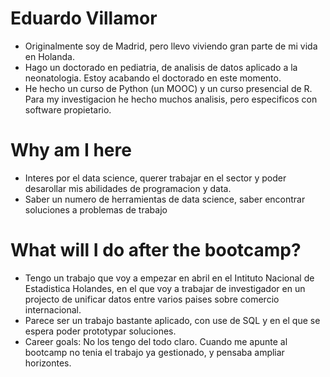 # Eduardo Villamor

* Originalmente soy de Madrid, pero llevo viviendo gran parte de mi vida en Holanda.
* Hago un doctorado en pediatria, de analisis de datos aplicado a la neonatologia. Estoy acabando el doctorado en este momento.
* He hecho un curso de Python (un MOOC) y un curso presencial de R. Para my investigacion he hecho muchos analisis, pero especificos con software propietario.

# Why am I here

* Interes por el data science, querer trabajar en el sector y poder desarollar mis abilidades de programacion y data. 
* Saber un numero de herramientas de data science, saber encontrar soluciones a problemas de trabajo

# What will I do after the bootcamp?

* Tengo un trabajo que voy a empezar en abril en el Intituto Nacional de Estadistica Holandes, en el que voy a trabajar de investigador en un projecto de unificar datos entre varios paises sobre comercio internacional. 
* Parece ser un trabajo bastante aplicado, con use de SQL y en el que se espera poder prototypar soluciones. 
* Career goals: No los tengo del todo claro. Cuando me apunte al bootcamp no tenia el trabajo ya gestionado, y pensaba ampliar horizontes.